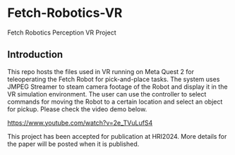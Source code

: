 # Fetch-Robotics-VR
Fetch Robotics Perception VR Project

## Introduction
This repo hosts the files used in VR running on Meta Quest 2 for teleoperating the Fetch Robot for pick-and-place tasks. The system uses JMPEG Streamer to steam camera footage of the Robot and display it in the VR simulation environment. The user can use the controller to select commands for moving the Robot to a certain location and select an object for pickup. Please check the video demo below.

https://www.youtube.com/watch?v=2e_TVuLufS4

This project has been accepted for publication at HRI2024. More details for the paper will be posted when it is published.
